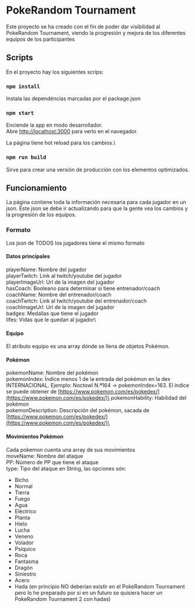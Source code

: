 # PokeRandom Tournament

Este proyecto se ha creado con el fin de poder dar visibilidad al PokeRandom Tournament, viendo la progresión y mejora de los diferentes equipos de los participantes

## Scripts

En el proyecto hay los siguientes scrips:

### `npm install`

Instala las dependéncias marcadas por el package.json

### `npm start`

Enciende la app en modo desarrollador.\
Abre [http://localhost:3000](http://localhost:3000) para verlo en el navegador.

La página tiene hot reload para los cambios.\

### `npm run build`

Sirve para crear una versión de producción con los elementos optimizados.

## Funcionamiento

La página contiene toda la información necesaria para cada jugador en un json.
Este json se debe ir actualizando para que la gente vea los cambios y la progresión de los equipos.

### Formato

Los json de TODOS los jugadores tiene el mismo formato

#### Datos principales

playerName: Nombre del jugador\
playerTwitch: Link al twitch/youtube del jugador\
playerImageUrl: Url de la imagen del jugador\
hasCoach: Booleano para determinar si tiene entrenador/coach\
coachName: Nombre del entrenador/coach\
coachTwitch: Link al twitch/youtube del entrenador/coach\
coachImageUrl: Url de la imagen del jugador\
badges: Medallas que tiene el jugador\
lifes: Vidas que le quedan al jugador\

#### Equipo

El atributo equipo es una array dónde se llena de objetos Pokémon.

#### Pokémon

pokemonName: Nombre del pokémon\
pokemonIndex: Índice menos 1 de la entrada del pokémon en la dex INTERNACIONAL. Ejemplo: Noctowl N.ª164 -> pokemonIndex=163. El índice se puede obtener de [https://www.pokemon.com/es/pokedex/](https://www.pokemon.com/es/pokedex/)\
pokemonHability: Habilidad del pokémon\
pokemonDescription: Descripción del pokémon, sacada de [https://www.pokemon.com/es/pokedex/](https://www.pokemon.com/es/pokedex/)\

#### Movimientos Pokémon

Cada pokemon cuenta una array de sus movimientos\
moveName: Nombre del ataque\
PP: Número de PP que tiene el ataque\
type: Tipo del ataque en String, las opciones són:

- Bicho
- Normal
- Tierra
- Fuego
- Agua
- Eléctrico
- Planta
- Hielo
- Lucha
- Veneno
- Volador
- Psíquico
- Roca
- Fantasma
- Dragón
- Siniestro
- Acero
- Hada (en principio NO deberían existir en el PokeRandom Tournament pero lo he preparado por si en un futuro se quisiera hacer un PokeRandom Tournament 2 con hadas)
